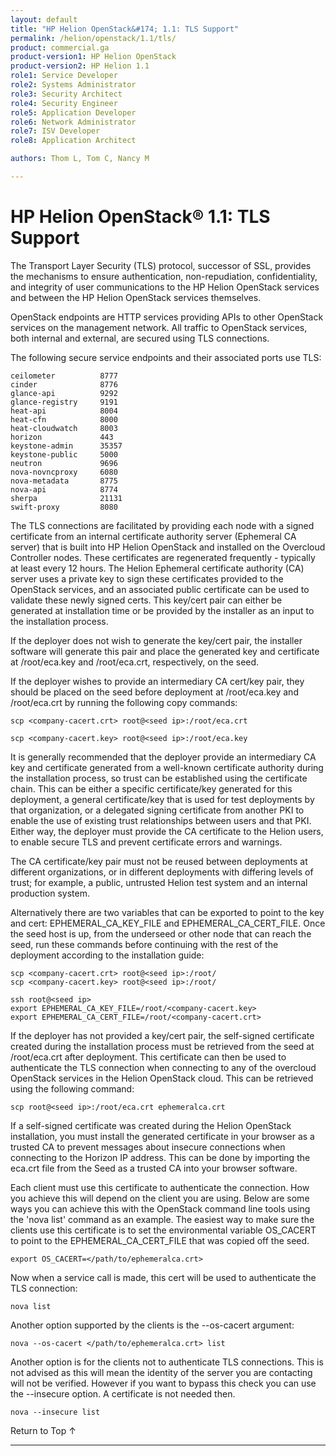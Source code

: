 ```yaml
---
layout: default
title: "HP Helion OpenStack&#174; 1.1: TLS Support"
permalink: /helion/openstack/1.1/tls/
product: commercial.ga
product-version1: HP Helion OpenStack
product-version2: HP Helion 1.1
role1: Service Developer
role2: Systems Administrator
role3: Security Architect
role4: Security Engineer
role5: Application Developer
role6: Network Administrator
role7: ISV Developer
role8: Application Architect

authors: Thom L, Tom C, Nancy M  

---
```

<!--PUBLISHED-->

<script>

function PageRefresh {
onLoad="window.refresh"
}

PageRefresh();

</script>

<!--
<p style="font-size: small;"> <a href="/helion/openstack/1.1/services/overview/">&#9664; PREV</a> | <a href="/helion/openstack/1.1/">&#9650; UP</a> | <a href="/helion/openstack/1.1/install/overview/">NEXT &#9654;</a> </p>
-->
<!-- IMPORTANT!!! The HW support Matrix should be approved by:
* Gavin Brebner for Helion QA support
* Lynne Christofanelli  for HW Support qualified with hLinux
* Marty Duey for third party HW support (IHV Support)
-->

# HP Helion OpenStack&#174; 1.1: TLS Support

The Transport Layer Security (TLS) protocol, successor of SSL, provides the mechanisms to ensure authentication, non-repudiation, confidentiality, and integrity of user communications to the HP Helion OpenStack services and between the HP Helion OpenStack services themselves.

OpenStack endpoints are HTTP services providing APIs to other OpenStack services on the management network. All traffic to OpenStack services, both internal and external, are secured using  TLS connections.

The following secure service endpoints and their associated ports use TLS:

	ceilometer			8777
	cinder				8776
	glance-api			9292
	glance-registry		9191
	heat-api			8004
	heat-cfn			8000
	heat-cloudwatch		8003
	horizon				443
	keystone-admin		35357
	keystone-public		5000
	neutron				9696
	nova-novncproxy		6080
	nova-metadata		8775
	nova-api			8774
	sherpa				21131
	swift-proxy			8080

The TLS connections are facilitated by providing each node with a signed certificate from an internal certificate authority server (Ephemeral CA server) that is built into HP Helion OpenStack and installed on the Overcloud Controller nodes. These certificates are regenerated frequently - typically at least every 12 hours. The Helion Ephemeral certificate authority (CA) server uses a private key to sign these certificates provided to the OpenStack services, and an associated public certificate can be used to validate these newly signed certs. This key/cert pair can either be generated at installation time or be provided by the installer as an input to the installation process.  

If the deployer does not wish to generate the key/cert pair, the installer software will generate this pair and place the generated key and certificate at /root/eca.key and /root/eca.crt, respectively, on the seed.

If the deployer wishes to provide an intermediary CA cert/key pair, they should be placed on the seed before deployment at /root/eca.key and /root/eca.crt by running the following copy commands:

	scp <company-cacert.crt> root@<seed ip>:/root/eca.crt

	scp <company-cacert.key> root@<seed ip>:/root/eca.key

It is generally recommended that the deployer provide an intermediary CA key and certificate generated from a well-known certificate authority during the installation process, so trust can be established using the certificate chain. This can be either a specific certificate/key generated for this deployment, a general certificate/key that is used for test deployments by that organization, or a delegated signing certificate from another PKI to enable the use of existing trust relationships between users and that PKI. Either way, the deployer must provide the CA certificate to the Helion users, to enable secure TLS and prevent certificate errors and warnings.

The CA certificate/key pair must not be reused between deployments at different organizations, or in different deployments with differing levels of trust; for example, a public, untrusted Helion test system and an internal production system. 

Alternatively there are two variables that can be exported to point to the key and cert: EPHEMERAL&#095;CA&#095;KEY&#095;FILE and EPHEMERAL&#095;CA&#095;CERT&#095;FILE.
Once the seed host is up, from the underseed or other node that can reach the seed, run these commands before continuing with the rest of the deployment according to the installation guide:


	scp <company-cacert.crt> root@<seed ip>:/root/
	scp <company-cacert.key> root@<seed ip>:/root/

	ssh root@<seed ip>
	export EPHEMERAL_CA_KEY_FILE=/root/<company-cacert.key>
	export EPHEMERAL_CA_CERT_FILE=/root/<company-cacert.crt>


If the deployer has not provided a key/cert pair, the self-signed certificate created during the installation process must be retrieved from the seed at /root/eca.crt after deployment. This certificate can then be used to authenticate the TLS connection when connecting to any of the overcloud OpenStack services in the Helion OpenStack cloud. This can be retrieved using the following command:

	scp root@<seed ip>:/root/eca.crt ephemeralca.crt

If a self-signed certificate was created during the Helion OpenStack installation, you must install the generated certificate in your browser as a trusted CA to prevent messages about insecure connections when connecting to the Horizon IP address. This can be done by importing the eca.crt file from the Seed as a trusted CA into your browser software.

Each client must use this certificate to authenticate the connection. How you achieve this will depend on the client you are using. Below are some ways you can achieve this with the OpenStack command line tools using the 'nova list' command as an example. The easiest way to make sure the clients use this certificate is to set the environmental variable OS&#095;CACERT to point to the EPHEMERAL&#095;CA&#095;CERT&#095;FILE that was copied off the seed.

	export OS_CACERT=</path/to/ephemeralca.crt>

Now when a service call is made, this cert will be used to authenticate the TLS connection:

	nova list

Another option supported by the clients is the --os-cacert argument:

	nova --os-cacert </path/to/ephemeralca.crt> list

Another option is for the clients not to authenticate TLS connections. This is not advised as this will mean the identity of the server you are contacting will not be verified. However if you want to bypass this check you can use the --insecure option. A certificate is not needed then.

	nova --insecure list

<a href="#top" style="padding:14px 0px 14px 0px; text-decoration: none;"> Return to Top &#8593; </a>

----
<!-- Sources:
http://docs.openstack.org/security-guide/content/introduction-to-ssl-tls.html
http://docs.openstack.org/security-guide/content/tls-proxies-and-http-services.html-->

<!-- Tom Cammann, Thom Leggett- SMEs Nova -->
